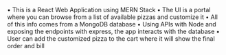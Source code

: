 • This is a React Web Application using MERN Stack
• The UI is a portal where you can browse from a list of available pizzas and customize it
• All of this info comes from a MongoDB database
• Using APIs with Node and exposing the endpoints with express, the app interacts with the database
•  User can add the customized pizza to the cart where it will show the final order and bill

